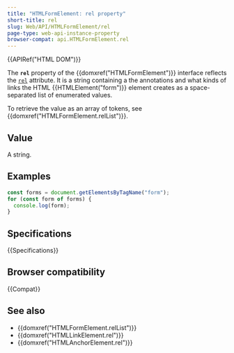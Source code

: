 ```yaml
---
title: "HTMLFormElement: rel property"
short-title: rel
slug: Web/API/HTMLFormElement/rel
page-type: web-api-instance-property
browser-compat: api.HTMLFormElement.rel
---
```


{{APIRef("HTML DOM")}}

The **`rel`** property of the {{domxref("HTMLFormElement")}} interface reflects the [`rel`](/en-US/docs/Web/HTML/Attributes/rel) attribute. It is a string containing a the annotations and what kinds of links the HTML {{HTMLElement("form")}} element creates as a space-separated list of enumerated values.

To retrieve the value as an array of tokens, see {{domxref("HTMLFormElement.relList")}}.

## Value

A string.

## Examples

```js
const forms = document.getElementsByTagName("form");
for (const form of forms) {
  console.log(form);
}
```

## Specifications

{{Specifications}}

## Browser compatibility

{{Compat}}

## See also

- {{domxref("HTMLFormElement.relList")}}
- {{domxref("HTMLLinkElement.rel")}}
- {{domxref("HTMLAnchorElement.rel")}}
